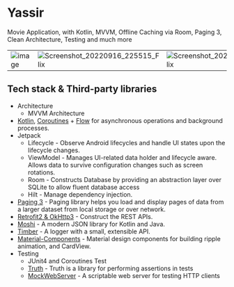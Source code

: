 # Yassir
Movie Application, with Kotlin, MVVM, Offline Caching via Room, Paging 3, Clean Architecture, Testing and much more

|            |            |            |            |
|------------|------------|------------|------------|
| ![image](https://user-images.githubusercontent.com/50172975/192739412-b5617d13-8723-4a91-93c7-84027d125287.png)| ![Screenshot_20220916_225515_Flix](https://user-images.githubusercontent.com/50172975/191314314-836965e9-89c0-46f4-ad3c-869ecfe76b2c.jpeg)| ![Screenshot_20220916_225526_Flix](https://user-images.githubusercontent.com/50172975/191314352-517ea366-113f-4098-8800-6742ef64a6b3.jpeg) |

## Tech stack & Third-party libraries
- Architecture
  - MVVM Architecture
- [Kotlin](https://kotlinlang.org/), [Coroutines](https://github.com/Kotlin/kotlinx.coroutines) + [Flow](https://kotlin.github.io/kotlinx.coroutines/kotlinx-coroutines-core/kotlinx.coroutines.flow/) for asynchronous operations and background processes.
- Jetpack
  - Lifecycle - Observe Android lifecycles and handle UI states upon the lifecycle changes.
  - ViewModel - Manages UI-related data holder and lifecycle aware. Allows data to survive configuration changes such as screen rotations.
  - Room - Constructs Database by providing an abstraction layer over SQLite to allow fluent database access
  - Hilt - Manage dependency injection.
- [Paging 3](https://developer.android.com/topic/libraries/architecture/paging/v3-overview) - Paging library helps you load and display pages of data from a larger dataset from local storage or over network. 
- [Retrofit2 & OkHttp3](https://github.com/square/retrofit) - Construct the REST APIs.
- [Moshi](https://github.com/square/moshi/) - A modern JSON library for Kotlin and Java.
- [Timber](https://github.com/JakeWharton/timber) - A logger with a small, extensible API.
- [Material-Components](https://github.com/material-components/material-components-android) - Material design components for building ripple animation, and CardView.
- Testing
  - JUnit4 and Coroutines Test
  - [Truth](https://truth.dev/) - Truth is a library for performing assertions in tests 
  - [MockWebServer](https://github.com/square/okhttp/tree/master/mockwebserver) - A scriptable web server for testing HTTP clients 
